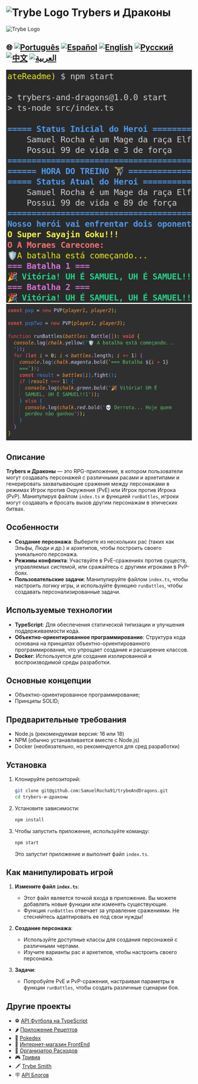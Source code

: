 # <img src="https://agenciars.com.br/wp-content/uploads/2022/06/Trybe.png" alt="Trybe Logo" width="52" height="30" /> Trybers и Драконы
<img src="https://agenciars.com.br/wp-content/uploads/2022/06/Trybe.png" alt="Trybe Logo" width="52" height="30" />

## 🌐 [![Português](https://img.shields.io/badge/Português-green)](https://github.com/SamuelRocha91/trybeAndDragons/blob/main/README.md) [![Español](https://img.shields.io/badge/Español-yellow)](https://github.com/SamuelRocha91/trybeAndDragons/blob/main/README_es.md) [![English](https://img.shields.io/badge/English-blue)](https://github.com/SamuelRocha91/trybeAndDragons/blob/main/README_en.md) [![Русский](https://img.shields.io/badge/Русский-lightgrey)](https://github.com/SamuelRocha91/trybeAndDragons/blob/main/README_ru.md) [![中文](https://img.shields.io/badge/中文-red)](https://github.com/SamuelRocha91/trybeAndDragons/blob/main/README_ch.md) [![العربية](https://img.shields.io/badge/العربية-orange)](https://github.com/SamuelRocha91/trybeAndDragons/blob/main/README_ar.md)

![Предпросмотр приложения](./assets/picture.png)
![Предпросмотр приложения](./assets/pictureTwo.png)

## Описание

**Trybers и Драконы** — это RPG-приложение, в котором пользователи могут создавать персонажей с различными расами и архетипами и генерировать захватывающие сражения между персонажами в режимах Игрок против Окружения (PvE) или Игрок против Игрока (PvP). Манипулируя файлом `index.ts` и функцией `runBattles`, игроки могут создавать и бросать вызов другим персонажам в эпических битвах.

## Особенности

- **Создание персонажа**: Выберите из нескольких рас (таких как Эльфы, Люди и др.) и архетипов, чтобы построить своего уникального персонажа.
- **Режимы конфликта**: Участвуйте в PvE-сражениях против существ, управляемых системой, или сражайтесь с другими игроками в PvP-боях.
- **Пользовательские задачи**: Манипулируйте файлом `index.ts`, чтобы настроить логику игры, и используйте функцию `runBattles`, чтобы создавать персонализированные задачи.

## Используемые технологии

- **TypeScript**: Для обеспечения статической типизации и улучшения поддерживаемости кода.
- **Объектно-ориентированное программирование**: Структура кода основана на принципах объектно-ориентированного программирования, что упрощает создание и расширение классов.
- **Docker**: Используется для создания изолированной и воспроизводимой среды разработки.

## Основные концепции

- Объектно-ориентированное программирование;
- Принципы SOLID;

## Предварительные требования

- Node.js (рекомендуемая версия: 16 или 18)
- NPM (обычно устанавливается вместе с Node.js)
- Docker (необязательно, но рекомендуется для сред разработки)

## Установка

1. Клонируйте репозиторий:

   ```bash
   git clone git@github.com:SamuelRocha91/trybeAndDragons.git
   cd trybers-и-драконы
   ```

2. Установите зависимости:

   ```bash
   npm install
   ```

3. Чтобы запустить приложение, используйте команду:

   ```bash
   npm start
   ```

   Это запустит приложение и выполнит файл `index.ts`.

## Как манипулировать игрой

1. **Измените файл `index.ts`**: 
   - Этот файл является точкой входа в приложение. Вы можете добавлять новые функции или изменять существующие.
   - Функция `runBattles` отвечает за управление сражениями. Не стесняйтесь адаптировать ее под свои нужды!

2. **Создание персонажа**:
   - Используйте доступные классы для создания персонажей с различными чертами.
   - Изучите варианты рас и архетипов, чтобы настроить своего персонажа.

3. **Задачи**:
   - Попробуйте PvE и PvP-сражения, настраивая параметры в функции `runBattles`, чтобы создать различные сценарии боя.

## Другие проекты

- ⚽ [API Футбола на TypeScript](https://github.com/SamuelRocha91/trybeFutebolClube/blob/main/README_ru.md)
- 🌶️ [Приложение Рецептов](https://github.com/SamuelRocha91/ProjectRecipesApp/blob/main/README_ru.md)
- 🐣 [Pokedex](https://github.com/SamuelRocha91/pokedex/blob/main/README_ru.md)
- 🏪 [Интернет-магазин FrontEnd](https://github.com/SamuelRocha91/project-frontend-online-store/blob/main/README_ru.md)
- 👛 [Организатор Расходов](https://github.com/SamuelRocha91/project-trybewallet/blob/main/README_ru.md)
- 🎮 [Тривиа](https://github.com/SamuelRocha91/trivia_game/blob/main/README_ru.md)
- 🗡️ [Trybe Smith](https://github.com/SamuelRocha91/TrybeSmith/blob/main/README_ru.md)
- 🪧 [API Блогов](https://github.com/SamuelRocha91/BlogsApi/blob/main/README_ru.md)
